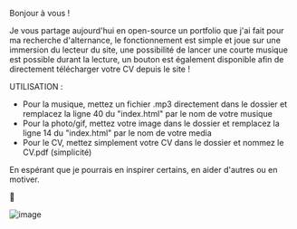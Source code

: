 Bonjour à vous !

Je vous partage aujourd'hui en open-source un portfolio que j'ai fait pour ma recherche d'alternance, 
le fonctionnement est simple et joue sur une immersion du lecteur du site, une possibilité de 
lancer une courte musique est possible durant la lecture, un bouton est également disponible afin de
directement télécharger votre CV depuis le site !


UTILISATION : 

- Pour la musique, mettez un fichier .mp3 directement dans le dossier et remplacez la ligne 40 du "index.html" par le nom de votre musique
- Pour la photo/gif, mettez votre image dans le dossier et remplacez la ligne 14 du "index.html" par le nom de votre media
- Pour le CV, mettez simplement votre CV dans le dossier et nommez le CV.pdf (simplicité)

En espérant que je pourrais en inspirer certains, en aider d'autres ou en motiver.



🍿

![image](https://github.com/user-attachments/assets/a40ba3b0-c174-40de-9588-41bb33cedf07)

